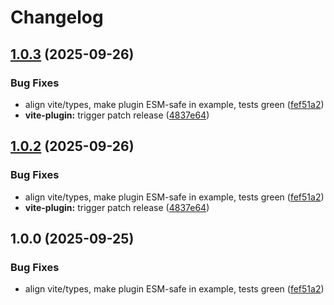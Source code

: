 # Changelog

## [1.0.3](https://github.com/jorgejac1/lyra/compare/vite-plugin-v1.0.2...vite-plugin-v1.0.3) (2025-09-26)


### Bug Fixes

* align vite/types, make plugin ESM-safe in example, tests green ([fef51a2](https://github.com/jorgejac1/lyra/commit/fef51a2b45407f1590d358069a5b0340bcfabe02))
* **vite-plugin:** trigger patch release ([4837e64](https://github.com/jorgejac1/lyra/commit/4837e64769a890c644bbc0650394b5cd59a1c56c))

## [1.0.2](https://github.com/jorgejac1/lyra/compare/vite-plugin-v1.0.2...vite-plugin-v1.0.2) (2025-09-26)


### Bug Fixes

* align vite/types, make plugin ESM-safe in example, tests green ([fef51a2](https://github.com/jorgejac1/lyra/commit/fef51a2b45407f1590d358069a5b0340bcfabe02))
* **vite-plugin:** trigger patch release ([4837e64](https://github.com/jorgejac1/lyra/commit/4837e64769a890c644bbc0650394b5cd59a1c56c))

## 1.0.0 (2025-09-25)


### Bug Fixes

* align vite/types, make plugin ESM-safe in example, tests green ([fef51a2](https://github.com/jorgejac1/lyra/commit/fef51a2b45407f1590d358069a5b0340bcfabe02))
